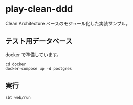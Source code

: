 # play-clean-ddd

Clean Architecture ベースのモジュール化した実装サンプル。

## テスト用データベース

docker で準備しています。

```shell
cd docker 
docker-compose up -d postgres
```

## 実行

```shell
sbt web/run
```